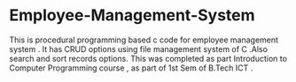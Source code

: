 # Employee-Management-System
This is procedural programming based c code for employee management system . It has CRUD options using file management system of C .Also search and sort records options.
This was completed as part Introduction to Computer Programming course , as part of 1st Sem of B.Tech ICT .
